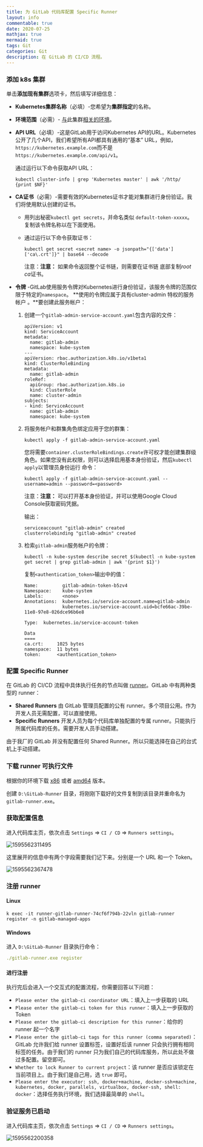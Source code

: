 ```yaml
---
title: 为 GitLab 代码库配置 Specific Runner
layout: info
commentable: true
date: 2020-07-25
mathjax: true
mermaid: true
tags: Git
categories: Git
description: 在 GitLab 的 CI/CD 流程。
---
```


### 添加 k8s 集群

单击**添加现有集群**选项卡，然后填写详细信息：

- **Kubernetes集群名称**（必填）-您希望为**集群指定**的名称。

- **环境范围**（必需）-  [与](index.md#setting-the-environment-scope-premium)此集群[相关的环境](index.md#setting-the-environment-scope-premium)。

- **API URL**（必填）-这是GitLab用于访问Kubernetes API的URL。Kubernetes公开了几个API，我们希望所有API都具有通用的“基本” URL，例如，`https://kubernetes.example.com`而不是`https://kubernetes.example.com/api/v1`。

  通过运行以下命令获取API URL：

  ```
  kubectl cluster-info | grep 'Kubernetes master' | awk '/http/ {print $NF}'
  ```

- **CA证书**（必需）-需要有效的Kubernetes证书才能对集群进行身份验证。我们将使用默认创建的证书。

  - 用列出秘密`kubectl get secrets`，并命名类似  `default-token-xxxxx`。复制该令牌名称以在下面使用。

  - 通过运行以下命令获取证书：

    ```
    kubectl get secret <secret name> -o jsonpath="{['data']['ca\.crt']}" | base64 --decode
    ```

    注意：**注意：**  如果命令返回整个证书链，则需要在证书链 底部复制*root ca*证书。

- **令牌** -GitLab使用服务令牌对Kubernetes进行身份验证，该服务令牌的范围仅限于特定的`namespace`。 **使用的令牌应属于具有cluster-admin 特权的服务帐户  。**要创建此服务帐户：

  1. 创建一个`gitlab-admin-service-account.yaml`包含内容的文件：

     ```
     apiVersion: v1
     kind: ServiceAccount
     metadata:
       name: gitlab-admin
       namespace: kube-system
     ---
     apiVersion: rbac.authorization.k8s.io/v1beta1
     kind: ClusterRoleBinding
     metadata:
       name: gitlab-admin
     roleRef:
       apiGroup: rbac.authorization.k8s.io
       kind: ClusterRole
       name: cluster-admin
     subjects:
     - kind: ServiceAccount
       name: gitlab-admin
       namespace: kube-system
     ```

  2. 将服务帐户和群集角色绑定应用于您的群集：

     ```
     kubectl apply -f gitlab-admin-service-account.yaml
     ```

     您将需要`container.clusterRoleBindings.create`许可权才能创建集群级角色。如果您没有此权限，则可以选择启用基本身份验证，然后`kubectl apply`以管理员身份运行  命令：

     ```
     kubectl apply -f gitlab-admin-service-account.yaml --username=admin --password=<password>
     ```

     注意：**注意：**  可以打开基本身份验证，并可以使用Google Cloud Console获取密码凭据。

     输出：

     ```
     serviceaccount "gitlab-admin" created
     clusterrolebinding "gitlab-admin" created
     ```

  3. 检索`gitlab-admin`服务帐户的令牌：

     ```
     kubectl -n kube-system describe secret $(kubectl -n kube-system get secret | grep gitlab-admin | awk '{print $1}')
     ```

     复制`<authentication_token>`输出中的值：

     ```
     Name:         gitlab-admin-token-b5zv4
     Namespace:    kube-system
     Labels:       <none>
     Annotations:  kubernetes.io/service-account.name=gitlab-admin
                   kubernetes.io/service-account.uid=bcfe66ac-39be-11e8-97e8-026dce96b6e8
     
     Type:  kubernetes.io/service-account-token
     
     Data
     ====
     ca.crt:     1025 bytes
     namespace:  11 bytes
     token:      <authentication_token>
     ```

### 配置 Specific Runner

在 GitLab 的 CI/CD 流程中具体执行任务的节点叫做 [runner](https://docs.gitlab.com/runner/)。GitLab 中有两种类型的 runner：

- **Shared Runners** 由 GitLab 管理员配置的公有 runner。多个项目公用。作为开发人员无需配置，可以直接使用。
- **Specific Runners** 开发人员为每个代码库单独配置的专属 runner。只能执行所属代码库的任务。需要开发人员手动搭建。

由于我厂的 GitLab 并没有配置任何 Shared Runner。所以只能选择在自己的台式机上手动搭建。

### 下载 runner 可执行文件

根据你的环境下载 [x86](https://gitlab-runner-downloads.s3.amazonaws.com/latest/binaries/gitlab-runner-windows-386.exe) 或者 [amd64](https://gitlab-runner-downloads.s3.amazonaws.com/latest/binaries/gitlab-runner-windows-amd64.exe) 版本。

创建 `D:\GitLab-Runner` 目录，将刚刚下载好的文件复制到该目录并重命名为 `gitlab-runner.exe`。

### 获取配置信息

进入代码库主页，依次点击 `Settings` => `CI / CD` => `Runners settings`。

![1595562311495](/images/2020/07/1595562311495.png)

这里展开的信息中有两个字段需要我们记下来。分别是一个 URL 和一个 Token。

![1595562367478](/images/2020/07/1595562367478.png)

### 注册 runner

#### Linux

```
k exec -it runner-gitlab-runner-74cf6f794b-22vln gitlab-runner register -n gitlab-managed-apps
```

#### Windows

进入 `D:\GitLab-Runner` 目录执行命令：

```yml
./gitlab-runner.exe register
```

#### 进行注册

执行完后会进入一个交互式的配置流程，你需要回答以下问题：

- `Please enter the gitlab-ci coordinator URL`：填入上一步获取的 URL
- `Please enter the gitlab-ci token for this runner`：填入上一步获取的 Token
- `Please enter the gitlab-ci description for this runner`：给你的 runner 起一个名字
- `Please enter the gitlab-ci tags for this runner (comma separated)`：GitLab 允许我们给 runner 设置标签，设置好后该 runner 只会执行拥有相同标签的任务。由于我们的 runner 只为我们自己的代码库服务，所以此处不做过多配置。留空即可。
- `Whether to lock Runner to current project`：该 runner 是否应该锁定在当前项目上。由于我们是自己用，选 `true` 即可。
- `Please enter the executor: ssh, docker+machine, docker-ssh+machine, kubernetes, docker, parallels, virtualbox, docker-ssh, shell: docker`：选择任务执行环境，我们选择最简单的 `shell`。

### 验证服务已启动

进入代码库主页，依次点击 `Settings` => `CI / CD` => `Runners settings`。

![1595562200358](/images/2020/07/1595562200358.png)


